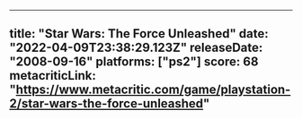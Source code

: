 
---
title: "Star Wars: The Force Unleashed"
date: "2022-04-09T23:38:29.123Z"
releaseDate: "2008-09-16"
platforms: ["ps2"]
score: 68
metacriticLink: "https://www.metacritic.com/game/playstation-2/star-wars-the-force-unleashed"
---
